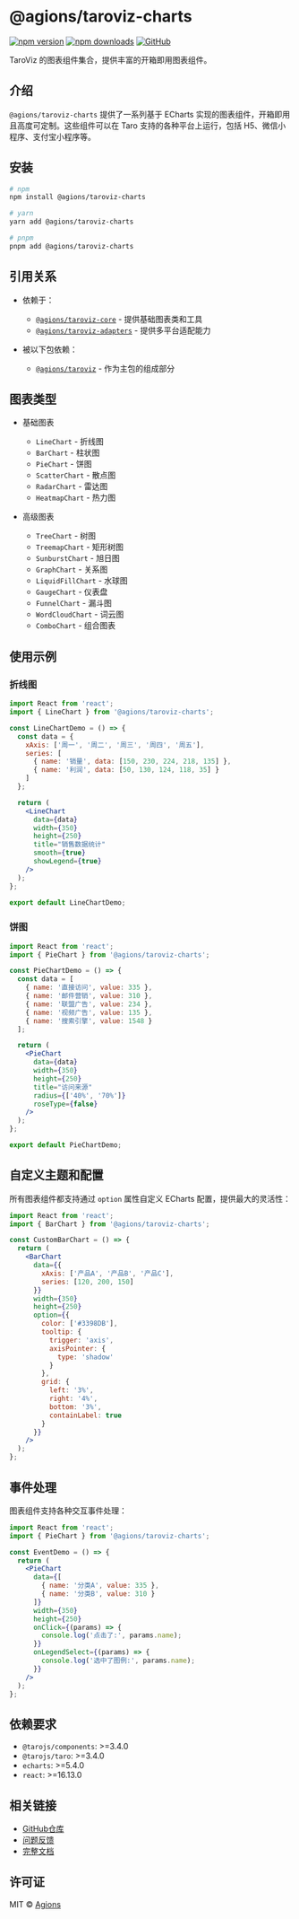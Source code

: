 # @agions/taroviz-charts

[![npm version](https://img.shields.io/npm/v/@agions/taroviz-charts.svg)](https://www.npmjs.com/package/@agions/taroviz-charts)
[![npm downloads](https://img.shields.io/npm/dm/@agions/taroviz-charts.svg)](https://www.npmjs.com/package/@agions/taroviz-charts)
[![GitHub](https://img.shields.io/github/license/Agions/TaroViz)](https://github.com/Agions/TaroViz/blob/main/LICENSE)

TaroViz 的图表组件集合，提供丰富的开箱即用图表组件。

## 介绍

`@agions/taroviz-charts` 提供了一系列基于 ECharts 实现的图表组件，开箱即用且高度可定制。这些组件可以在 Taro 支持的各种平台上运行，包括 H5、微信小程序、支付宝小程序等。

## 安装

```bash
# npm
npm install @agions/taroviz-charts

# yarn
yarn add @agions/taroviz-charts

# pnpm
pnpm add @agions/taroviz-charts
```

## 引用关系

- 依赖于：

  - [`@agions/taroviz-core`](https://www.npmjs.com/package/@agions/taroviz-core) - 提供基础图表类和工具
  - [`@agions/taroviz-adapters`](https://www.npmjs.com/package/@agions/taroviz-adapters) - 提供多平台适配能力
- 被以下包依赖：

  - [`@agions/taroviz`](https://www.npmjs.com/package/@agions/taroviz) - 作为主包的组成部分

## 图表类型

- 基础图表

  - `LineChart` - 折线图
  - `BarChart` - 柱状图
  - `PieChart` - 饼图
  - `ScatterChart` - 散点图
  - `RadarChart` - 雷达图
  - `HeatmapChart` - 热力图
- 高级图表

  - `TreeChart` - 树图
  - `TreemapChart` - 矩形树图
  - `SunburstChart` - 旭日图
  - `GraphChart` - 关系图
  - `LiquidFillChart` - 水球图
  - `GaugeChart` - 仪表盘
  - `FunnelChart` - 漏斗图
  - `WordCloudChart` - 词云图
  - `ComboChart` - 组合图表

## 使用示例

### 折线图

```jsx
import React from 'react';
import { LineChart } from '@agions/taroviz-charts';

const LineChartDemo = () => {
  const data = {
    xAxis: ['周一', '周二', '周三', '周四', '周五'],
    series: [
      { name: '销量', data: [150, 230, 224, 218, 135] },
      { name: '利润', data: [50, 130, 124, 118, 35] }
    ]
  };

  return (
    <LineChart
      data={data}
      width={350}
      height={250}
      title="销售数据统计"
      smooth={true}
      showLegend={true}
    />
  );
};

export default LineChartDemo;
```

### 饼图

```jsx
import React from 'react';
import { PieChart } from '@agions/taroviz-charts';

const PieChartDemo = () => {
  const data = [
    { name: '直接访问', value: 335 },
    { name: '邮件营销', value: 310 },
    { name: '联盟广告', value: 234 },
    { name: '视频广告', value: 135 },
    { name: '搜索引擎', value: 1548 }
  ];

  return (
    <PieChart
      data={data}
      width={350}
      height={250}
      title="访问来源"
      radius={['40%', '70%']}
      roseType={false}
    />
  );
};

export default PieChartDemo;
```

## 自定义主题和配置

所有图表组件都支持通过 `option` 属性自定义 ECharts 配置，提供最大的灵活性：

```jsx
import React from 'react';
import { BarChart } from '@agions/taroviz-charts';

const CustomBarChart = () => {
  return (
    <BarChart
      data={{
        xAxis: ['产品A', '产品B', '产品C'],
        series: [120, 200, 150]
      }}
      width={350}
      height={250}
      option={{
        color: ['#3398DB'],
        tooltip: {
          trigger: 'axis',
          axisPointer: {
            type: 'shadow'
          }
        },
        grid: {
          left: '3%',
          right: '4%',
          bottom: '3%',
          containLabel: true
        }
      }}
    />
  );
};
```

## 事件处理

图表组件支持各种交互事件处理：

```jsx
import React from 'react';
import { PieChart } from '@agions/taroviz-charts';

const EventDemo = () => {
  return (
    <PieChart
      data={[
        { name: '分类A', value: 335 },
        { name: '分类B', value: 310 }
      ]}
      width={350}
      height={250}
      onClick={(params) => {
        console.log('点击了:', params.name);
      }}
      onLegendSelect={(params) => {
        console.log('选中了图例:', params.name);
      }}
    />
  );
};
```

## 依赖要求

- `@tarojs/components`: >=3.4.0
- `@tarojs/taro`: >=3.4.0
- `echarts`: >=5.4.0
- `react`: >=16.13.0

## 相关链接

- [GitHub仓库](https://github.com/Agions/TaroViz)
- [问题反馈](https://github.com/Agions/TaroViz/issues)
- [完整文档](https://github.com/Agions/TaroViz/tree/main/packages/charts)

## 许可证

MIT © [Agions](https://github.com/Agions)
